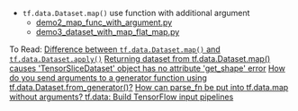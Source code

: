 * `tf.data.Dataset.map()` use function with additional argument
    * [demo2_map_func_with_argument.py](./data/codes/demo2_map_func_with_argument.py)
    * [demo3_dataset_with_map_flat_map.py](./data/codes/demo3_dataset_with_map_flat_map.py)
    

To Read:
[Difference between `tf.data.Dataset.map()` and `tf.data.Dataset.apply()`](https://stackoverflow.com/questions/47091726/difference-between-tf-data-dataset-map-and-tf-data-dataset-apply)
[Returning dataset from tf.data.Dataset.map() causes 'TensorSliceDataset' object has no attribute 'get_shape' error](https://stackoverflow.com/questions/50809257/returning-dataset-from-tf-data-dataset-map-causes-tensorslicedataset-object)
[How do you send arguments to a generator function using tf.data.Dataset.from_generator()?](https://stackoverflow.com/questions/52443273/how-do-you-send-arguments-to-a-generator-function-using-tf-data-dataset-from-gen)
[How can parse_fn be put into tf.data.map without arguments? ](https://github.com/tensorflow/tensorflow/issues/23322)
[tf.data: Build TensorFlow input pipelines](https://s0www0tensorflow0org.icopy.site/guide/data)


